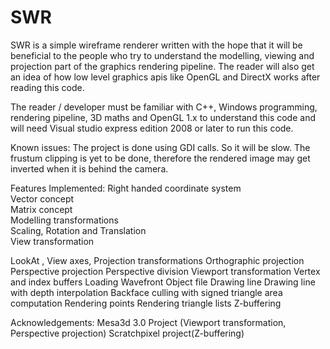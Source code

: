 # SWR
SWR is a simple wireframe renderer written with the hope that it will be beneficial to the people who
try to understand the modelling, viewing and projection part of the graphics rendering pipeline. The reader will also get an idea of
how low level graphics apis like OpenGL and DirectX works after reading this code.

The reader / developer must be familiar with C++, Windows programming, rendering pipeline, 3D maths and OpenGL 1.x to 
understand this code and will need Visual studio express edition 2008 or later to run this code.

Known issues: 
The project is done using GDI calls. So it will be slow. 
The frustum clipping is yet to be done, therefore the rendered image may get inverted when it is behind the camera.

Features Implemented:
Right handed coordinate system  
Vector concept  
Matrix concept  
Modelling transformations  
  Scaling, Rotation and Translation  
View transformation  


    

   LookAt ,
   View axes, 
Projection transformations
    Orthographic projection
    Perspective projection
Perspective division
Viewport transformation
Vertex and index buffers
Loading Wavefront Object file
Drawing line
Drawing line with depth interpolation
Backface culling with signed triangle area computation
Rendering points
Rendering triangle lists
Z-buffering

Acknowledgements:
Mesa3d 3.0 Project (Viewport transformation, Perspective projection)
Scratchpixel project(Z-buffering)
